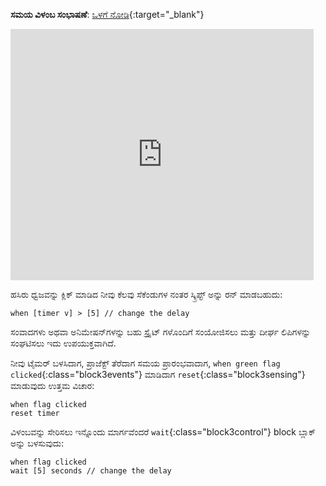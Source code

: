 **ಸಮಯ ವಿಳಂಬ ಸಂಭಾಷಣೆ**: [ಒಳಗೆ ನೋಡಿ](https://scratch.mit.edu/projects/499336065/editor){:target="_blank"}

<div class="scratch-preview">
  <iframe allowtransparency="true" width="485" height="402" src="https://scratch.mit.edu/projects/embed/499336065/?autostart=false" frameborder="0"></iframe>
</div>

ಹಸಿರು ಧ್ವಜವನ್ನು ಕ್ಲಿಕ್ ಮಾಡಿದ ನೀವು ಕೆಲವು ಸೆಕೆಂಡುಗಳ ನಂತರ ಸ್ಕ್ರಿಪ್ಟ್ ಅನ್ನು ರನ್ ಮಾಡಬಹುದು:

```blocks3
when [timer v] > [5] // change the delay
```

ಸಂವಾದಗಳು ಅಥವಾ ಅನಿಮೇಷನ್‌ಗಳನ್ನು ಬಹು ಸ್ಪ್ರೈಟ್ ಗಳೊಂದಿಗೆ ಸಂಯೋಜಿಸಲು ಮತ್ತು ದೀರ್ಘ ಲಿಪಿಗಳನ್ನು ಸಂಘಟಿಸಲು ಇದು ಉಪಯುಕ್ತವಾಗಿದೆ.

ನೀವು ಟೈಮರ್ ಬಳಸಿದಾಗ, ಪ್ರಾಜೆಕ್ಟ್ ತೆರೆದಾಗ ಸಮಯ ಪ್ರಾರಂಭವಾದಾಗ, `when green flag clicked`{:class="block3events"} ಮಾಡಿದಾಗ `reset`{:class="block3sensing"} ಮಾಡುವುದು ಉತ್ತಮ ವಿಚಾರ:

```blocks3
when flag clicked
reset timer
```

ವಿಳಂಬವನ್ನು ಸೇರಿಸಲು ಇನ್ನೊಂದು ಮಾರ್ಗವೆಂದರೆ `wait`{:class="block3control"} block ಬ್ಲಾಕ್ ಅನ್ನು ಬಳಸುವುದು:

```blocks3
when flag clicked
wait [5] seconds // change the delay
```
